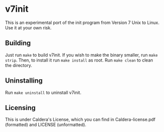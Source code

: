 v7init
===============

This is an experimental port of the init program from Version 7 Unix to Linux. 
Use it at your own risk.

## Building
Just run `make` to build v7init. If you wish to make the binary smaller, run `make strip`. Then, to install it run `make install` as root. 
Run `make clean` to clean the directory.

## Uninstalling
Run `make uninstall` to uninstall v7init.

## Licensing
This is under Caldera's License, which you can find in Caldera-license.pdf (formatted) and LICENSE (unformatted).
